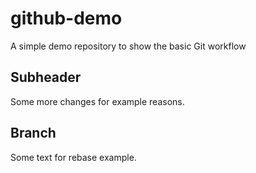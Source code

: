 # github-demo
A simple demo repository to show the basic Git workflow

## Subheader
Some more changes for example reasons.

## Branch

Some text for rebase example.
